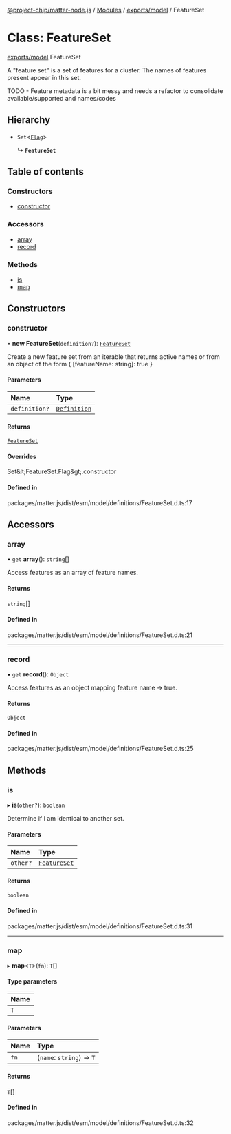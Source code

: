 [@project-chip/matter-node.js](../README.md) / [Modules](../modules.md) / [exports/model](../modules/exports_model.md) / FeatureSet

# Class: FeatureSet

[exports/model](../modules/exports_model.md).FeatureSet

A "feature set" is a set of features for a cluster.  The names of features present appear in this set.

TODO - Feature metadata is a bit messy and needs a refactor to consolidate available/supported and names/codes

## Hierarchy

- `Set`\<[`Flag`](../modules/exports_model.FeatureSet.md#flag)\>

  ↳ **`FeatureSet`**

## Table of contents

### Constructors

- [constructor](exports_model.FeatureSet-1.md#constructor)

### Accessors

- [array](exports_model.FeatureSet-1.md#array)
- [record](exports_model.FeatureSet-1.md#record)

### Methods

- [is](exports_model.FeatureSet-1.md#is)
- [map](exports_model.FeatureSet-1.md#map)

## Constructors

### constructor

• **new FeatureSet**(`definition?`): [`FeatureSet`](exports_model.FeatureSet-1.md)

Create a new feature set from an iterable that returns active names or from an object of the form { [featureName:
string]: true }

#### Parameters

| Name | Type |
| :------ | :------ |
| `definition?` | [`Definition`](../modules/exports_model.FeatureSet.md#definition) |

#### Returns

[`FeatureSet`](exports_model.FeatureSet-1.md)

#### Overrides

Set\&lt;FeatureSet.Flag\&gt;.constructor

#### Defined in

packages/matter.js/dist/esm/model/definitions/FeatureSet.d.ts:17

## Accessors

### array

• `get` **array**(): `string`[]

Access features as an array of feature names.

#### Returns

`string`[]

#### Defined in

packages/matter.js/dist/esm/model/definitions/FeatureSet.d.ts:21

___

### record

• `get` **record**(): `Object`

Access features as an object mapping feature name -> true.

#### Returns

`Object`

#### Defined in

packages/matter.js/dist/esm/model/definitions/FeatureSet.d.ts:25

## Methods

### is

▸ **is**(`other?`): `boolean`

Determine if I am identical to another set.

#### Parameters

| Name | Type |
| :------ | :------ |
| `other?` | [`FeatureSet`](exports_model.FeatureSet-1.md) |

#### Returns

`boolean`

#### Defined in

packages/matter.js/dist/esm/model/definitions/FeatureSet.d.ts:31

___

### map

▸ **map**\<`T`\>(`fn`): `T`[]

#### Type parameters

| Name |
| :------ |
| `T` |

#### Parameters

| Name | Type |
| :------ | :------ |
| `fn` | (`name`: `string`) => `T` |

#### Returns

`T`[]

#### Defined in

packages/matter.js/dist/esm/model/definitions/FeatureSet.d.ts:32
